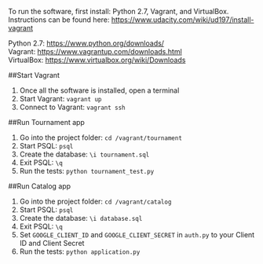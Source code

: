 To run the software, first install:
Python 2.7, Vagrant, and VirtualBox. Instructions can be found here: https://www.udacity.com/wiki/ud197/install-vagrant

Python 2.7: https://www.python.org/downloads/<br>
Vagrant: https://www.vagrantup.com/downloads.html<br>
VirtualBox: https://www.virtualbox.org/wiki/Downloads<br>

##Start Vagrant
1. Once all the software is installed, open a terminal
2. Start Vagrant: `vagrant up`
3. Connect to Vagrant: `vagrant ssh`


##Run Tournament app
1. Go into the project folder: `cd /vagrant/tournament`
2. Start PSQL: `psql`
3. Create the database: `\i tournament.sql`
4. Exit PSQL: `\q`
5. Run the tests: `python tournament_test.py`


##Run Catalog app
1. Go into the project folder: `cd /vagrant/catalog`
2. Start PSQL: `psql`
3. Create the database: `\i database.sql`
4. Exit PSQL: `\q`
5. Set `GOOGLE_CLIENT_ID` and `GOOGLE_CLIENT_SECRET` in `auth.py` to your Client ID and Client Secret
6. Run the tests: `python application.py`
